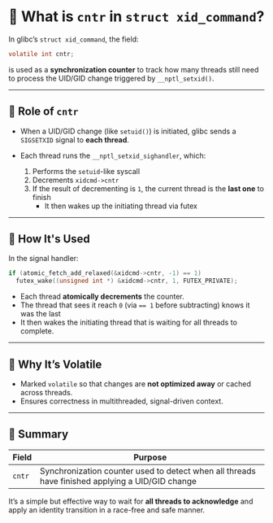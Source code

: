 # 🔢 What is `cntr` in `struct xid_command`?

In glibc’s `struct xid_command`, the field:

```c
volatile int cntr;
```

is used as a **synchronization counter** to track how many threads still need to process the UID/GID change triggered by `__nptl_setxid()`.

---

## 🔄 Role of `cntr`

- When a UID/GID change (like `setuid()`) is initiated, glibc sends a `SIGSETXID` signal to **each thread**.
    
- Each thread runs the `__nptl_setxid_sighandler`, which:
    
    1. Performs the `setuid`-like syscall
    2. Decrements `xidcmd->cntr`
    3. If the result of decrementing is `1`, the current thread is the **last one** to finish
        - It then wakes up the initiating thread via futex

---

## 🧩 How It's Used

In the signal handler:

```c
if (atomic_fetch_add_relaxed(&xidcmd->cntr, -1) == 1)
  futex_wake((unsigned int *) &xidcmd->cntr, 1, FUTEX_PRIVATE);
```

- Each thread **atomically decrements** the counter.
- The thread that sees it reach `0` (via `== 1` before subtracting) knows it was the last
- It then wakes the initiating thread that is waiting for all threads to complete.

---

## 🚦 Why It’s Volatile

- Marked `volatile` so that changes are **not optimized away** or cached across threads.
- Ensures correctness in multithreaded, signal-driven context.

---

## 📌 Summary

|Field|Purpose|
|---|---|
|`cntr`|Synchronization counter used to detect when all threads have finished applying a UID/GID change|

It’s a simple but effective way to wait for **all threads to acknowledge** and apply an identity transition in a race-free and safe manner.